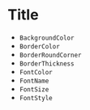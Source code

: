 # Title

* `BackgroundColor`
* `BorderColor`
* `BorderRoundCorner`
* `BorderThickness`
* `FontColor`
* `FontName`
* `FontSize`
* `FontStyle`

